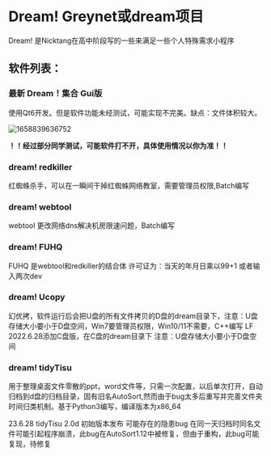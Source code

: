 # Dream! Greynet或dream项目
Dream! 是Nicktang在高中阶段写的一些来满足一些个人特殊需求小程序
## 软件列表：

### 最新 Dream！集合 Gui版
使用Qt6开发。但是软件功能未经测试，可能实现不完美。缺点：文件体积较大。

![1658839636752](C:\Users\32068\AppData\Roaming\Typora\typora-user-images\1658839636752.png)

**！！经过部分同学测试，可能软件打不开，具体使用情况以你为准！！**

### dream! redkiller
红蜘蛛杀手，可以在一瞬间干掉红蜘蛛网络教室，需要管理员权限,Batch编写
### dream! webtool
webtool 更改网络dns解决机房限速问题，Batch编写
### dream! FUHQ
FUHQ 是webtool和redkiller的结合体 许可证为：当天的年月日乘以99+1 或者输入两次dev

### dream! Ucopy
幻优拷，软件运行后会把U盘的所有文件拷贝的D盘的dream目录下，注意：U盘存储大小要小于D盘空间，Win7要管理员权限，Win10/11不需要，C++编写
LF 2022.6.28添加C盘版，在C盘的dream目录下 注意：U盘存储大小要小于D盘空间

### dream! tidyTisu
用于整理桌面文件零散的ppt，word文件等，只需一次配置，以后单次打开，自动归档到d盘的归档目录，固有旧名AutoSort,然而由于bug太多后重写并完善文件夹时间归类机制。基于Python3编写，编译版本为x86_64

23.6.28 tidyTisu 2.0d 初始版本发布
可能存在的隐患bug 在同一天归档时同名文件可能引起程序崩溃，此bug在AutoSort1.12中被修复，但由于重构，此bug可能复现，待修复

